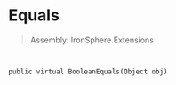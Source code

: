 ﻿

# Equals

> Assembly: IronSphere.Extensions



```


public virtual BooleanEquals(Object obj)
```